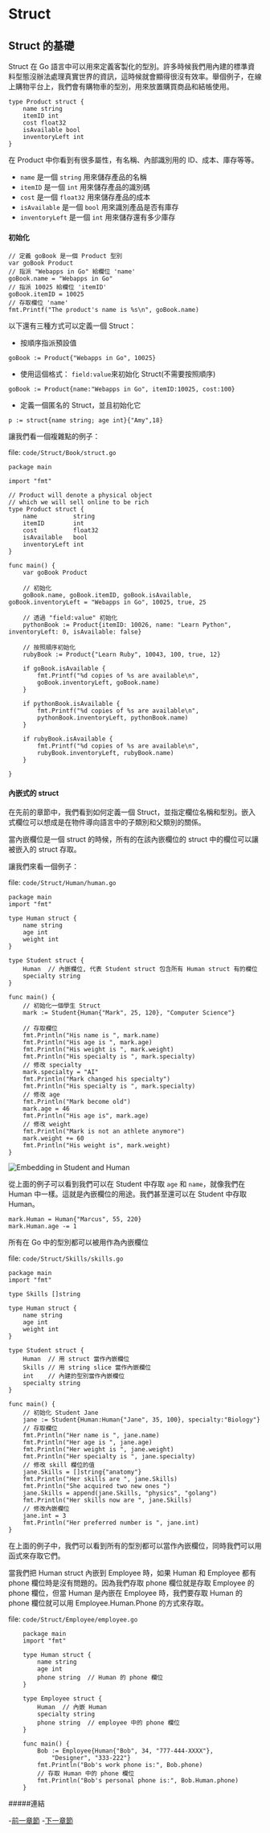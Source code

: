 # Struct

## Struct 的基礎

Struct 在 Go 語言中可以用來定義客製化的型別。許多時候我們用內建的標準資料型態沒辦法處理真實世界的資訊，這時候就會顯得很沒有效率。舉個例子，在線上購物平台上，我們會有購物車的型別，用來放置購買商品和結帳使用。

```golang
type Product struct {
	name string
	itemID int
	cost float32
	isAvailable bool
	inventoryLeft int
}
```

在 Product 中你看到有很多屬性，有名稱、內部識別用的 ID、成本、庫存等等。

- `name` 是一個 `string` 用來儲存產品的名稱
- `itemID` 是一個 `int` 用來儲存產品的識別碼
- `cost` 是一個 `float32` 用來儲存產品的成本
- `isAvailable` 是一個 `bool` 用來識別產品是否有庫存
- `inventoryLeft` 是一個 `int` 用來儲存還有多少庫存

#### 初始化

```golang
// 定義 goBook 是一個 Product 型別
var goBook Product
// 指派 "Webapps in Go" 給欄位 'name'
goBook.name = "Webapps in Go"
// 指派 10025 給欄位 'itemID'
goBook.itemID = 10025
// 存取欄位 'name'
fmt.Printf("The product's name is %s\n", goBook.name)
```

以下還有三種方式可以定義一個 Struct：

- 按順序指派預設值

`goBook := Product{"Webapps in Go", 10025}`
	
- 使用這個格式： `field:value`來初始化 Struct(不需要按照順序)

`goBook := Product{name:"Webapps in Go", itemID:10025, cost:100}`

- 定義一個匿名的 Struct，並且初始化它

`p := struct{name string; age int}{"Amy",18}`
		
讓我們看一個複雜點的例子：

file: `code/Struct/Book/struct.go`
```golang
package main

import "fmt"

// Product will denote a physical object
// which we will sell online to be rich
type Product struct {
	name          string
	itemID        int
	cost          float32
	isAvailable   bool
	inventoryLeft int
}

func main() {
	var goBook Product

	// 初始化
	goBook.name, goBook.itemID, goBook.isAvailable, goBook.inventoryLeft = "Webapps in Go", 10025, true, 25

	// 透過 "field:value" 初始化
	pythonBook := Product{itemID: 10026, name: "Learn Python", inventoryLeft: 0, isAvailable: false}

	// 按照順序初始化
	rubyBook := Product{"Learn Ruby", 10043, 100, true, 12}

	if goBook.isAvailable {
		fmt.Printf("%d copies of %s are available\n", 
		goBook.inventoryLeft, goBook.name)
	}

	if pythonBook.isAvailable {
		fmt.Printf("%d copies of %s are available\n", 
		pythonBook.inventoryLeft, pythonBook.name)
	}

	if rubyBook.isAvailable {
		fmt.Printf("%d copies of %s are available\n", 
		rubyBook.inventoryLeft, rubyBook.name)
	}

}
```
	
#### 內嵌式的 struct

在先前的章節中，我們看到如何定義一個 Struct，並指定欄位名稱和型別。嵌入式欄位可以想成是在物件導向語言中的子類別和父類別的關係。

當內嵌欄位是一個 struct 的時候，所有的在該內嵌欄位的 struct 中的欄位可以讓被嵌入的 struct 存取。

讓我們來看一個例子：

file: `code/Struct/Human/human.go`
```golang
package main
import "fmt"

type Human struct {
	name string
	age int
	weight int
}

type Student struct {
	Human  // 內嵌欄位, 代表 Student struct 包含所有 Human struct 有的欄位
	specialty string
}

func main() {
	// 初始化一個學生 Struct
	mark := Student{Human{"Mark", 25, 120}, "Computer Science"}

	// 存取欄位
	fmt.Println("His name is ", mark.name)
	fmt.Println("His age is ", mark.age)
	fmt.Println("His weight is ", mark.weight)
	fmt.Println("His specialty is ", mark.specialty)
	// 修改 specialty
	mark.specialty = "AI"
	fmt.Println("Mark changed his specialty")
	fmt.Println("His specialty is ", mark.specialty)
	// 修改 age
	fmt.Println("Mark become old")
	mark.age = 46
	fmt.Println("His age is", mark.age)
	// 修改 weight
	fmt.Println("Mark is not an athlete anymore")
	mark.weight += 60
	fmt.Println("His weight is", mark.weight)
}
```
	
![Embedding in Student and Human](images/2.4.student_struct.png)

從上面的例子可以看到我們可以在 Student 中存取 `age` 和 `name`，就像我們在 Human 中一樣。這就是內嵌欄位的用途。我們甚至還可以在 Student 中存取 Human。

```golang
mark.Human = Human{"Marcus", 55, 220}
mark.Human.age -= 1
```
	
所有在 Go 中的型別都可以被用作為內嵌欄位

file: `code/Struct/Skills/skills.go`

```golang
package main
import "fmt"

type Skills []string

type Human struct {
	name string
	age int
	weight int
}

type Student struct {
	Human  // 用 struct 當作內嵌欄位
	Skills // 用 string slice 當作內嵌欄位
	int    // 內建的型別當作內嵌欄位
	specialty string
}

func main() {
	// 初始化 Student Jane
	jane := Student{Human:Human{"Jane", 35, 100}, specialty:"Biology"}
	// 存取欄位
	fmt.Println("Her name is ", jane.name)
	fmt.Println("Her age is ", jane.age)
	fmt.Println("Her weight is ", jane.weight)
	fmt.Println("Her specialty is ", jane.specialty)
	// 修改 skill 欄位的值
	jane.Skills = []string{"anatomy"}
	fmt.Println("Her skills are ", jane.Skills)
	fmt.Println("She acquired two new ones ")
	jane.Skills = append(jane.Skills, "physics", "golang")
	fmt.Println("Her skills now are ", jane.Skills)
	// 修改內嵌欄位
	jane.int = 3
	fmt.Println("Her preferred number is ", jane.int)
}
```

在上面的例子中，我們可以看到所有的型別都可以當作內嵌欄位，同時我們可以用函式來存取它們。

當我們把 Human struct 內嵌到 Employee 時，如果 Human 和 Employee 都有 phone 欄位時是沒有問題的。因為我們存取 phone 欄位就是存取 Employee 的 phone 欄位，但當 Human 是內嵌在 Employee 時，我們要存取 Human 的 phone 欄位就可以用 Employee.Human.Phone 的方式來存取。

file: `code/Struct/Employee/employee.go`

```golang
	package main
	import "fmt"

	type Human struct {
    	name string
    	age int
    	phone string  // Human 的 phone 欄位
	}

	type Employee struct {
    	Human  // 內嵌 Human
    	specialty string
    	phone string  // employee 中的 phone 欄位
	}

	func main() {
    	Bob := Employee{Human{"Bob", 34, "777-444-XXXX"}, 
		    "Designer", "333-222"}
    	fmt.Println("Bob's work phone is:", Bob.phone)
    	// 存取 Human 中的 phone 欄位
    	fmt.Println("Bob's personal phone is:", Bob.Human.phone)
	}
```

#####連結

-[前一章節](02.3CntrlStmtFunctions.md)
-[下一章節](02.5ObjectOriented.md)
